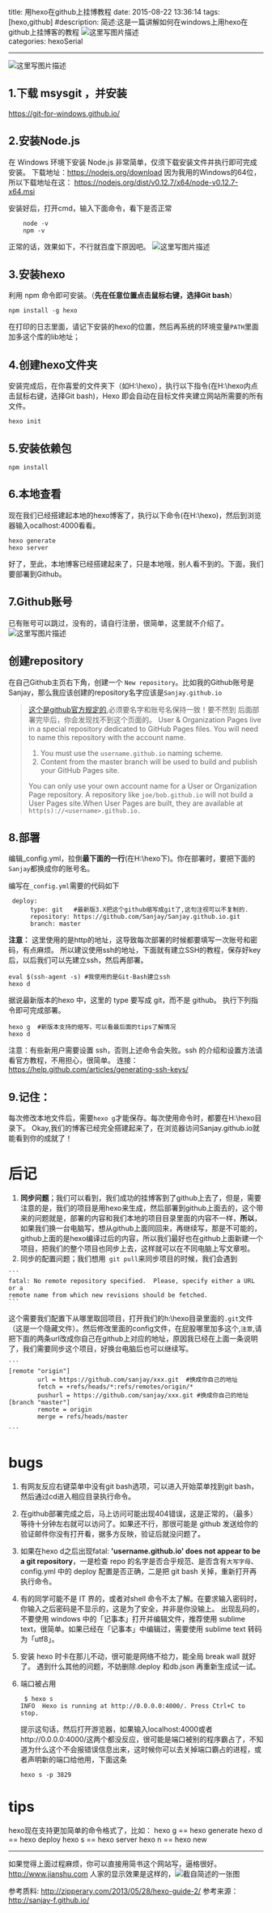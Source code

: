 title: 用hexo在github上挂博教程
date: 2015-08-22 13:36:14
tags: [hexo,github]
#description: 简述:这是一篇讲解如何在windows上用hexo在github上挂博客的教程  ![这里写图片描述](http://7xl9zd.com1.z0.glb.clouddn.com/ic_hexo.png)  
categories: hexoSerial

---



![这里写图片描述](http://7xl9zd.com1.z0.glb.clouddn.com/ic_hexo.png)

## 1.下载 msysgit ，并安装
https://git-for-windows.github.io/


## 2.安装Node.js
在 Windows 环境下安装 Node.js 非常简单，仅须下载安装文件并执行即可完成安装。
下载地址：https://nodejs.org/download
因为我用的Windows的64位，所以下载地址在这：
https://nodejs.org/dist/v0.12.7/x64/node-v0.12.7-x64.msi

安装好后，打开cmd，输入下面命令，看下是否正常
```
	node -v 
	npm -v
```
正常的话，效果如下，不行就百度下原因吧。
![这里写图片描述](http://img.blog.csdn.net/20150821161739705)

## 3.安装hexo
利用 npm 命令即可安装。（**先在任意位置点击鼠标右键，选择Git bash**）
```
npm install -g hexo
```
在打印的日志里面，请记下安装的hexo的位置，然后再系统的环境变量`PATH`里面加多这个库的lib地址；


<!--more-->

## 4.创建hexo文件夹
安装完成后，在你喜爱的文件夹下（如H:\hexo），执行以下指令(在H:\hexo内点击鼠标右键，选择Git bash)，Hexo 即会自动在目标文件夹建立网站所需要的所有文件。
```
hexo init
```
## 5.安装依赖包

	npm install

## 6.本地查看

现在我们已经搭建起本地的hexo博客了，执行以下命令(在H:\hexo)，然后到浏览器输入ocalhost:4000看看。

	hexo generate
    hexo server
好了，至此，本地博客已经搭建起来了，只是本地哦，别人看不到的。下面，我们要部署到Github。
## 7.Github账号
已有账号可以跳过，没有的，请自行注册，很简单，这里就不介绍了。
![这里写图片描述](http://zipperary.com/img/repo.png)
## 创建repository
在自己Github主页右下角，创建一个
`New repository`。比如我的Github账号是Sanjay，那么我应该创建的repository名字应该是`Sanjay.github.io`

>[这个是github官方规定的](https://help.github.com/articles/user-organization-and-project-pages/ ),必须要名字和账号名保持一致！要不然到
>后面部署完毕后，你会发现找不到这个页面的。
>User & Organization Pages live in a special repository dedicated to 
>GitHub Pages files. You will need to name  this repository with the 
>account name.
>
>1. You must use the `username.github.io` naming scheme.
>2. Content from the master branch will be used to build and
>publish your GitHub Pages site.
> 
>You can only use your own account name for a User or Organization Page repository. A repository like `joe/bob.github.io` will not build a User Pages site.When User Pages are built, they are available at `http(s)://<username>.github.io.`


## 8.部署
编辑_config.yml，拉倒**最下面的一行**(在H:\hexo下)。你在部署时，要把下面的`Sanjay`都换成你的账号名。
 

编写在`_config.yml`需要的代码如下
```
 deploy:
	  type: git   #最新版3.X把这个github缩写成git了,这句注视可以不复制的.
	  repository: https://github.com/Sanjay/Sanjay.github.io.git
	  branch: master
```

**注意：**
这里使用的是http的地址，这导致每次部署的时候都要填写一次账号和密码，有点麻烦。
所以建议使用ssh的地址，下面就有建立SSH的教程，保存好key后，以后我们可以先建立ssh，然后再部署。

	eval $(ssh-agent -s) #我使用的是Git-Bash建立ssh
	hexo d

  
据说最新版本的hexo 中，这里的 type 要写成 git，而不是 github。
执行下列指令即可完成部署。

	hexo g  #新版本支持的缩写，可以看最后面的tips了解情况 
	hexo d
注意：有些新用户需要设置 ssh，否则上述命令会失败。ssh 的介绍和设置方法请看官方教程，不用担心，很简单。
连接：
https://help.github.com/articles/generating-ssh-keys/

## 9.记住：
每次修改本地文件后，需要`hexo g`才能保存。每次使用命令时，都要在H:\hexo目录下。
Okay,我们的博客已经完全搭建起来了，在浏览器访问Sanjay.github.io就能看到你的成就了！

# 后记
 1. **同步问题**；我们可以看到，我们成功的挂博客到了github上去了，但是，需要注意的是，我们的项目是用hexo来生成，然后部署到github上面去的，这个带来的问题就是，部署的内容和我们本地的项目目录里面的内容不一样，**所以**，如果我们换一台电脑写，想从github上面同回来，再继续写，那是不可能的，github上面的是hexo编译过后的内容，所以我们最好也在github上面新建一个项目，把我们的整个项目也同步上去，这样就可以在不同电脑上写文章啦。
 2.  同步的配置问题；我们想用` git pull`来同步项目的时候，我们会遇到
 
	```
	fatal: No remote repository specified.  Please, specify either a URL or a  
	remote name from which new revisions should be fetched.  
	```
这个需要我们配置下从哪里取回项目，打开我们的h:\hexo目录里面的`.git`文件（这是一个隐藏文件）。然后修改里面的config文件，在屁股哪里加多这个,`注意`,请把下面的两条url改成你自己在github上对应的地址，原因我已经在上面一条说明了，我们需要同步这个项目，好换台电脑后也可以继续写。

	```
	[remote "origin"]  
	        url = https://github.com/sanjay/xxx.git  #换成你自己的地址
	        fetch = +refs/heads/*:refs/remotes/origin/*  
	        pushurl = https://github.com/sanjay/xxx.git #换成你自己的地址 
	[branch "master"]  
	        remote = origin  
	        merge = refs/heads/master  
	
	```
 

# bugs

 1. 有网友反应右键菜单中没有git bash选项，可以进入开始菜单找到git bash，然后通过cd进入相应目录执行命令。
 2. 在github部署完成之后，马上访问可能出现404错误，这是正常的，（最多）等待十分钟左右就可以访问了。如果还不行，那很可能是 github 发送给你的验证邮件你没有打开看，据多方反映，验证后就没问题了。
 
 3. 如果在hexo d之后出现fatal:
  **'username.github.io' does not appear to be a git repository**，一是检查 repo 的名字是否合乎规范、是否含有`大写字母`、config.yml 中的 deploy 配置是否正确，二是把 git bash 关掉，重新打开再执行命令。
 
 4. 有的同学可能不是 IT 界的，或者对shell 命令不太了解。在要求输入密码时，你输入之后密码是不显示的，这是为了安全，并非是你没输上。
出现乱码的，不要使用 windows 中的「记事本」打开并编辑文件，推荐使用 sublime text，很简单。如果已经在「记事本」中编辑过，需要使用 sublime text 转码为「utf8」。

 5. 安装 hexo 时卡在那儿不动，很可能是网络不给力，能全局 break wall 就好了。
遇到什么其他的问题，不妨删除.deploy 和db.json 再重新生成试一试。

 6. 端口被占用

 
		 $ hexo s
		INFO  Hexo is running at http://0.0.0.0:4000/. Press Ctrl+C to stop.

    提示这句话，然后打开游览器，如果输入localhost:4000或者http://0.0.0.0:4000/这两个都没反应，很可能是端口被别的程序霸占了，不知道为什么这个不会报错误信息出来，这时候你可以去关掉端口霸占的进程，或者声明新的端口给他用，下面这条

		hexo s -p 3829

   
# tips
hexo现在支持更加简单的命令格式了，比如：
hexo g == hexo generate
hexo d == hexo deploy
hexo s == hexo server
hexo n == hexo new

  
 ---
 
如果觉得上面过程麻烦，你可以直接用简书这个网站写，逼格很好。http://www.jianshu.com
人家的显示效果是这样的，![截自简述的一张图](http://img.blog.csdn.net/20150820185826259)
 
 参考质料: http://zipperary.com/2013/05/28/hexo-guide-2/
 参考来源：http://sanjay-f.github.io/

